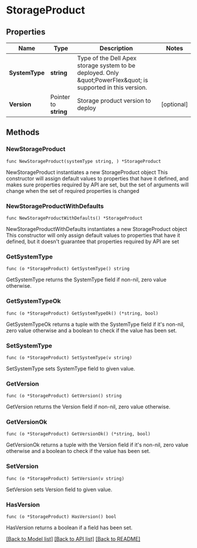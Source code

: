 # StorageProduct

## Properties

Name | Type | Description | Notes
------------ | ------------- | ------------- | -------------
**SystemType** | **string** | Type of the Dell Apex storage system to be deployed. Only \&quot;PowerFlex\&quot; is supported in this version. | 
**Version** | Pointer to **string** | Storage product version to deploy | [optional] 

## Methods

### NewStorageProduct

`func NewStorageProduct(systemType string, ) *StorageProduct`

NewStorageProduct instantiates a new StorageProduct object
This constructor will assign default values to properties that have it defined,
and makes sure properties required by API are set, but the set of arguments
will change when the set of required properties is changed

### NewStorageProductWithDefaults

`func NewStorageProductWithDefaults() *StorageProduct`

NewStorageProductWithDefaults instantiates a new StorageProduct object
This constructor will only assign default values to properties that have it defined,
but it doesn't guarantee that properties required by API are set

### GetSystemType

`func (o *StorageProduct) GetSystemType() string`

GetSystemType returns the SystemType field if non-nil, zero value otherwise.

### GetSystemTypeOk

`func (o *StorageProduct) GetSystemTypeOk() (*string, bool)`

GetSystemTypeOk returns a tuple with the SystemType field if it's non-nil, zero value otherwise
and a boolean to check if the value has been set.

### SetSystemType

`func (o *StorageProduct) SetSystemType(v string)`

SetSystemType sets SystemType field to given value.


### GetVersion

`func (o *StorageProduct) GetVersion() string`

GetVersion returns the Version field if non-nil, zero value otherwise.

### GetVersionOk

`func (o *StorageProduct) GetVersionOk() (*string, bool)`

GetVersionOk returns a tuple with the Version field if it's non-nil, zero value otherwise
and a boolean to check if the value has been set.

### SetVersion

`func (o *StorageProduct) SetVersion(v string)`

SetVersion sets Version field to given value.

### HasVersion

`func (o *StorageProduct) HasVersion() bool`

HasVersion returns a boolean if a field has been set.


[[Back to Model list]](../README.md#documentation-for-models) [[Back to API list]](../README.md#documentation-for-api-endpoints) [[Back to README]](../README.md)


